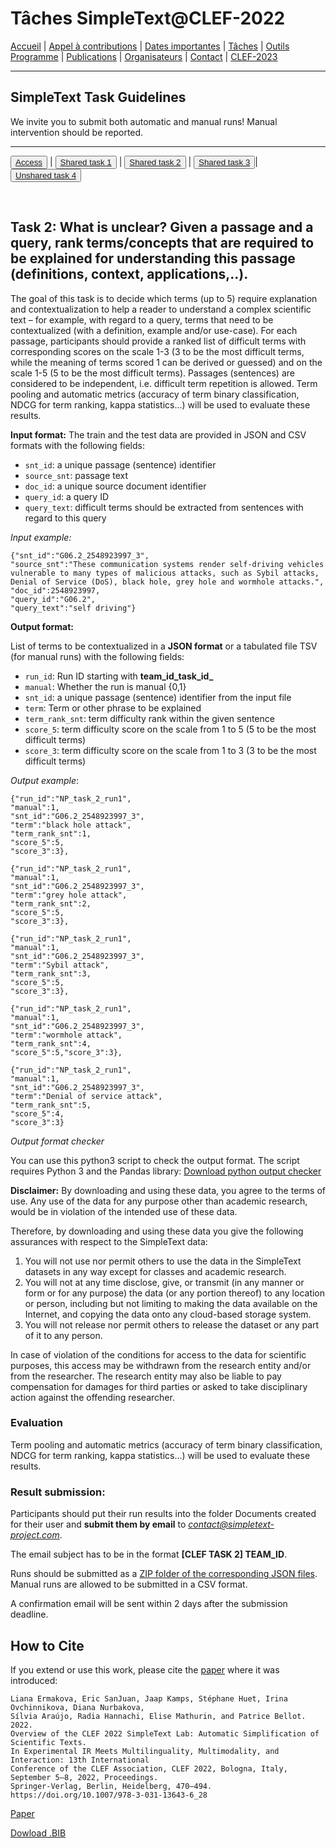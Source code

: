 # Tâches SimpleText@CLEF-2022

[Accueil](./) | [Appel à contributions](./CFP) | [Dates importantes](./dates) | [Tâches](./tasks)  | [Outils](./tools) 
[Programme](./program) | [Publications](./publications) | [Organisateurs](./organisers) | [Contact](./contact) | [CLEF-2023](https://simpletext-project.com/2023/clef)


---

## SimpleText Task Guidelines

We invite you to submit both automatic and manual runs! Manual intervention should be reported.

---

<button>[Access](./tasks)</button> | <button>[Shared task 1](./task1)</button> | <button>[Shared task 2](./task2)</button> | <button>[Shared task 3](./task3)</button>| <button>[Unshared task 4](./task4)</button>

<br>

## Task 2: What is unclear? Given a passage and a query, rank terms/concepts that are required to be explained for understanding this passage (definitions, context, applications,..).

The goal of this task is to decide which terms (up to 5) require explanation and contextualization to help a reader to understand a complex scientific text – for example, with regard to a query, terms that need to be contextualized (with a definition, example and/or use-case). 
For each passage, participants should provide a ranked list of difficult terms with corresponding scores on the scale 1-3 (3 to be the most difficult terms, while the meaning of terms scored 1 can be derived or guessed) and on the scale 1-5 (5 to be the most difficult terms). 
Passages (sentences) are considered to be independent, i.e. difficult term repetition is allowed. Term pooling and automatic metrics (accuracy of term binary classification, NDCG for term ranking, kappa statistics...) will be used to evaluate these results.

**Input format:** 
The train and the test data are provided in JSON and CSV formats with the following fields:
* `snt_id`: a unique passage (sentence) identifier
* `source_snt`: passage text
* `doc_id`: a unique source document identifier
* `query_id`: a query ID
* `query_text`: difficult terms should be extracted from sentences with regard to this query

*Input example:*

```
{"snt_id":"G06.2_2548923997_3",
"source_snt":"These communication systems render self-driving vehicles vulnerable to many types of malicious attacks, such as Sybil attacks, Denial of Service (DoS), black hole, grey hole and wormhole attacks.",
"doc_id":2548923997,
"query_id":"G06.2",
"query_text":"self driving"}
```

**Output format:** 

List of terms to be contextualized in a **JSON format** or a tabulated file TSV (for manual runs) with the following fields:
* `run_id`: Run ID starting with **team_id_task_id_**
* `manual`: Whether the run is manual {0,1}
* `snt_id`: a unique passage (sentence) identifier from the input file 
* `term`: Term or other phrase to be explained
* `term_rank_snt`: term difficulty rank within the given sentence
* `score_5`: term difficulty score on the scale from 1 to 5 (5 to be the most difficult terms)
* `score_3`: term difficulty score on the scale from 1 to 3 (3 to be the most difficult terms)

*Output example*:

```{json}
{"run_id":"NP_task_2_run1",
"manual":1,
"snt_id":"G06.2_2548923997_3",
"term":"black hole attack",
"term_rank_snt":1,
"score_5":5,
"score_3":3},

{"run_id":"NP_task_2_run1",
"manual":1,
"snt_id":"G06.2_2548923997_3",
"term":"grey hole attack",
"term_rank_snt":2,
"score_5":5,
"score_3":3},

{"run_id":"NP_task_2_run1",
"manual":1,
"snt_id":"G06.2_2548923997_3",
"term":"Sybil attack",
"term_rank_snt":3,
"score_5":5,
"score_3":3},

{"run_id":"NP_task_2_run1",
"manual":1,
"snt_id":"G06.2_2548923997_3",
"term":"wormhole attack",
"term_rank_snt":4,
"score_5":5,"score_3":3},

{"run_id":"NP_task_2_run1",
"manual":1,
"snt_id":"G06.2_2548923997_3",
"term":"Denial of service attack",
"term_rank_snt":5,
"score_5":4,
"score_3":3}
```

*Output format checker*

You can use this python3 script to check the output format. The script requires Python 3 and the Pandas library:
[Download python output checker](../check_format.py)

**Disclaimer:** By downloading and using these data, you agree to the terms of use. Any use of the data for any purpose other than academic research, would be in violation of the intended use of these data. 

Therefore, by downloading and using these data you give the following assurances with respect to the SimpleText data:
1. You will not use nor permit others to use the data in the SimpleText datasets in any way except for classes and academic research.
2. You will not at any time disclose, give, or transmit (in any manner or form or for any purpose) the data (or any portion thereof) to any location or person, including but not limiting to making the data available on the Internet, and copying the data onto any cloud-based storage system.
3. You will not release nor permit others to release the dataset or any part of it to any person. 

In case of violation of the conditions for access to the data for scientific purposes, this access may be withdrawn from the research entity and/or from the researcher. The research entity may also be liable to pay compensation for damages for third parties or asked to take disciplinary action against the offending researcher. 


### Evaluation
Term pooling and automatic metrics (accuracy of term binary classification, NDCG for term ranking, kappa statistics...) will be used to evaluate these results.

### Result submission:
Participants should put their run results into the folder Documents created for their user and **submit them by email** to *contact@simpletext-project.com*.

The email subject has to be in the format **\[CLEF TASK 2] TEAM_ID**. 

Runs should be submitted as a <ins>ZIP folder of the corresponding JSON files</ins>. Manual runs are allowed to be submitted in a CSV format. 

A confirmation email will be sent within 2 days after the submission deadline. 

## How to Cite
If you extend or use this work, please cite the [paper](https://doi.org/10.1007/978-3-031-13643-6_28) where it was introduced:
```
Liana Ermakova, Eric SanJuan, Jaap Kamps, Stéphane Huet, Irina Ovchinnikova, Diana Nurbakova, 
Sílvia Araújo, Radia Hannachi, Elise Mathurin, and Patrice Bellot. 2022. 
Overview of the CLEF 2022 SimpleText Lab: Automatic Simplification of Scientific Texts. 
In Experimental IR Meets Multilinguality, Multimodality, and Interaction: 13th International 
Conference of the CLEF Association, CLEF 2022, Bologna, Italy, September 5–8, 2022, Proceedings. 
Springer-Verlag, Berlin, Heidelberg, 470–494. https://doi.org/10.1007/978-3-031-13643-6_28
```
[Paper](https://doi.org/10.1007/978-3-031-13643-6_28)

[Dowload .BIB](../../BibTeX/ermakova_overview_2022.bib)
